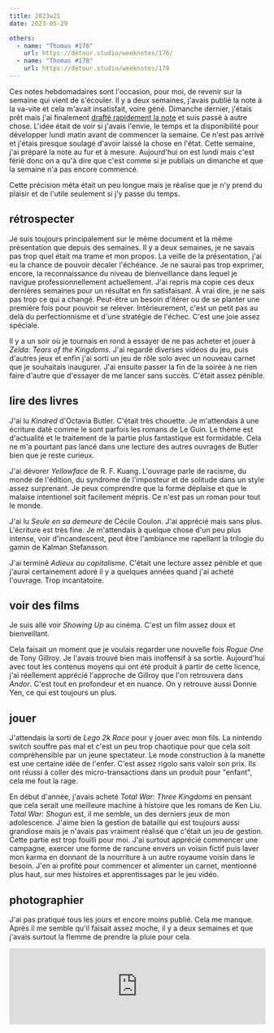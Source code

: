 ```yaml
---
title: 2023w21
date: 2023-05-29

others:
  - name: "Thomas #176"
    url: https://détour.studio/weeknotes/176/
  - name: "Thomas #178"
    url: https://détour.studio/weeknotes/178
---
```


Ces notes hebdomadaires sont l'occasion, pour moi, de revenir sur la semaine qui vient de s'écouler.
Il y a deux semaines, j'avais publié la note à la va-vite et cela m'avait insatisfait, voire géné.
Dimanche dernier, j'étais prêt mais j'ai finalement [drafté rapidement la note][1] et suis passé à autre chose.
L'idée était de voir si j'avais l'envie, le temps et la disponibilité pour développer lundi matin avant de commencer la semaine.
Ce n'est pas arrivé et j'étais presque soulagé d'avoir laissé la chose en l'état.
Cette semaine, j'ai préparé la note au fur et à mesure.
Aujourd'hui on est lundi mais c'est férié donc on a qu'à dire que c'est comme si je publiais un dimanche et que la semaine n'a pas encore commencé.

Cette précision méta était un peu longue mais je réalise que je n'y prend du plaisir et de l'utile seulement si j'y passe du temps.

[1]: https://veille.11d.im/#/page/6474718f-9aa0-42a9-9732-98d364ee3fe3

## rétrospecter

Je suis toujours principalement sur le même document et la même présentation que depuis des semaines.
Il y a deux semaines, je ne savais pas trop quel était ma trame et mon propos.
La veille de la présentation, j'ai eu la chance de pouvoir décaler l'échéance.
Je ne saurai pas trop exprimer, encore, la reconnaissance du niveau de bienveillance dans lequel je navigue professionnellement actuellement.
J'ai repris ma copie ces deux dernières semaines pour un résultat en fin satisfaisant.
À vrai dire, je ne sais pas trop ce qui a changé.
Peut-être un besoin d'itérer ou de se planter une première fois pour pouvoir se relever.
Intérieurement, c'est un petit pas au delà du perfectionnisme et d'une stratégie de l'échec.
C'est une joie assez spéciale.

Il y a un soir où je tournais en rond à essayer de ne pas acheter et jouer à *Zelda: Tears of the Kingdoms*.
J'ai regardé diverses vidéos du jeu, puis d'autres jeux et enfin j'ai sorti un jeu de rôle solo avec un nouveau carnet que je souhaitais inaugurer.
J'ai ensuite passer la fin de la soirée à ne rien faire d'autre que d'essayer de me lancer sans succès.
C'était assez pénible.


## lire des livres

J'ai lu *Kindred* d'Octavia Butler.
C'était très chouette.
Je m'attendais à une écriture daté comme le sont parfois les romans de Le Guin.
Le thème est d'actualité et le traitement de la partie plus fantastique est formidable.
Cela ne m'a pourtant pas lancé dans une lecture des autres ouvrages de Butler bien que je reste curieux.

J'ai dévorer *Yellowface* de R. F. Kuang.
L'ouvrage parle de racisme, du monde de l'édition, du syndrome de l'imposteur et de solitude dans un style assez surprenant.
Je peux comprendre que la forme déplaise et que le malaise intentionel soit facilement mépris.
Ce n'est pas un roman pour tout le monde.

J'ai lu *Seule en sa demeure* de Cécile Coulon.
J'ai apprécié mais sans plus.
L'écriture est très fine.
Je m'attendais à quelque chose d'un peu plus intense, voir d'incandescent, peut être l'ambiance me rapellant la trilogie du gamin de Kalman Stefansson.

J'ai terminé *Adieux au capitalisme*.
C'était une lecture assez pénible et que j'aurai certainement adoré il y a quelques années quand j'ai acheté l'ouvrage.
Trop incantatoire.


## voir des films

Je suis allé voir *Showing Up* au cinéma.
C'est un film assez doux et bienveillant.

Cela faisait un moment que je voulais regarder une nouvelle fois *Rogue One* de Tony Gillroy.
Je l'avais trouvé bien mais inoffensif à sa sortie.
Aujourd'hui avec tout les contenus moyens qui ont été produit à partir de cette licence, j'ai réellement apprécié l'approche de Gillroy que l'on retrouvera dans *Andor*.
C'est tout en profondeur et en nuance.
On y retrouve aussi Donnie Yen, ce qui est toujours un plus.


## jouer

J'attendais la sorti de *Lego 2k Race* pour y jouer avec mon fils.
La nintendo switch souffre pas mal et c'est un peu trop chaotique pour que cela soit compréhensible par un jeune spectateur.
Le mode construction à la manette est une certaine idée de l'enfer.
C'est assez rigolo sans valoir son prix.
Ils ont réussi à coller des micro-transactions dans un produit pour "enfant", cela me fout la rage.

En début d'année, j'avais acheté *Total War: Three Kingdoms* en pensant que cela serait une meilleure machine à histoire que les romans de Ken Liu.
*Total War: Shogun* est, il me semble, un des derniers jeux de mon adolescence.
J'aime bien la gestion de bataille qui est toujours aussi grandiose mais je n'avais pas vraiment réalisé que c'était un jeu de gestion.
Cette partie est trop fouilli pour moi.
J'ai surtout apprécié commencer une campagne, exercer une forme de rancune envers un voisin fictif puis laver mon karma en donnant de la nourriture à un autre royaume voisin dans le besoin.
J'en ai profité pour commencer et alimenter un carnet, mentionné plus haut, sur mes histoires et apprentissages par le jeu vidéo.


## photographier

J'ai pas pratiqué tous les jours et encore moins publié.
Cela me manque.
Après il me semble qu'il faisait assez moche, il y a deux semaines et que j'avais surtout la flemme de prendre la pluie pour cela.

<iframe title="Pixelfed Post Embed" src="https://pix.diaspodon.fr/p/tk/565293836057024696/embed?caption=false&likes=false&layout=compact" class="pixelfed__embed" style="max-width: 100%; border: 0" width="770" allowfullscreen="allowfullscreen"></iframe><script async defer src="https://pix.diaspodon.fr/embed.js"></script>

